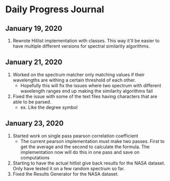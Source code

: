 # Daily Progress Journal

## January 19, 2020

1. Rewrote Hitlist implementation with classes. This way it'll be easier to have multiple different versions for spectral similarity algorithms.

## January 21, 2020

1. Worked on the spectrum matcher only matching values if their wavelengths are withing a certain threshold of each other.
    - Hopefully this will fix the issues where two spectrum with different wavelength ranges end up making the similarity algorithms fail
2. Fixed the issue with some of the text files having characters that are able to be parsed.
    - ex. Like the degree symbol

## January 23, 2020

1. Started work on single pass pearson correlation coefficient
    - The current pearson implementation must make two passes. First to get the average and the second to calculate the formula. The implementation now will do this in one pass and save on computations
2. Starting to have the actual hitlist give back results for the NASA dataset. Only have tested it on a few random spectrum so far.
3. Fixed the Results Generator for the NASA dataset.
